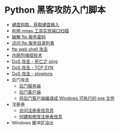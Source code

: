 # Python 黑客攻防入门脚本

* [键盘钩取，获取键盘输入](./5-1-MessageHooking.py)
* [利用 nmap 工具实现端口扫描](./7-1-ScannerPort.py)
* [破解 ftp 服务密码](./7-2-CrackPasswords.py)
* [访问 ftp 服务目录列表](./7-3-DirList.py)
* [ftp web shell 攻击](./7-4-WebShell.py)
* [内网包嗅探技术](./7-5-Sniffing.py)
* [DoS 攻击 - 死亡之 ping](./7-6-Dos-ping.py)
* [DoS 攻击 - TCP SYN](./7-7-Dos-TCPSYN.py)
* [DoS 攻击 - slowloris](./7-8-Dos-slowloris.py)
* 后门攻击
	* [后门服务端](./8-1-backdoorserver.py)
	* [后门客户端](./8-1-backdoorclient.py)
	* [将后门客户端编译成 Windows 可执行的 exe 文件](./8-1-setup.py)
* 注册表
	* [访问注册表信息息](./8-4-registrylist.py)
	* [创建和修改注册表信息](./8-4-registryupdate.py)
* Windows 缓冲区溢出